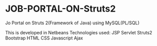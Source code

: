 # JOB-PORTAL-ON-Struts2
Jo Portal on Struts 2(Framework of Java) using MySQL(PL/SQL)


This is developed in Netbeans
Technologies used:
JSP
Servlet
Struts2
Bootstrap
HTML
CSS
Javascript
Ajax
